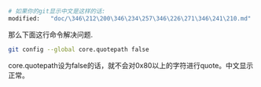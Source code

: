 ```sh
# 如果你的git显示中文是这样的话: 
modified:   "doc/\346\212\200\346\234\257\346\226\271\346\241\210.md"
```

那么下面这行命令解决问题.

```sh
git config --global core.quotepath false
```

core.quotepath设为false的话，就不会对0x80以上的字符进行quote。中文显示正常。
